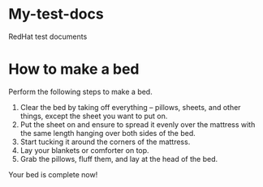 # My-test-docs
RedHat test documents
<?xml version="1.0" encoding="utf-8"?>
<html xmlns:MadCap="http://www.madcapsoftware.com/Schemas/MadCap.xsd">
<head>
</head>
    <body>
        <h1>How to make a bed</h1>
        <p>Perform the following steps to make a bed. </p>
        <ol>
            <li>Clear the bed by taking off everything – pillows, sheets, and other things, except the sheet you want to put on. </li>
            <li>Put the sheet on and ensure to spread it evenly over the mattress with the same length hanging over both sides of the bed. </li>
	<li> Start tucking it around the corners of the mattress.  </li>
<li> Lay your blankets or comforter on top. </li>
<li> Grab the pillows, fluff them, and lay at the head of the bed. </li>
</ol>
<p>Your bed is complete now! </p>
</body>
</html>

